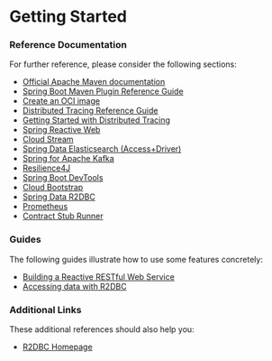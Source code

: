# Getting Started

### Reference Documentation
For further reference, please consider the following sections:

* [Official Apache Maven documentation](https://maven.apache.org/guides/index.html)
* [Spring Boot Maven Plugin Reference Guide](https://docs.spring.io/spring-boot/docs/3.3.0/maven-plugin/reference/html/)
* [Create an OCI image](https://docs.spring.io/spring-boot/docs/3.3.0/maven-plugin/reference/html/#build-image)
* [Distributed Tracing Reference Guide](https://micrometer.io/docs/tracing)
* [Getting Started with Distributed Tracing](https://docs.spring.io/spring-boot/docs/3.3.0/reference/html/actuator.html#actuator.micrometer-tracing.getting-started)
* [Spring Reactive Web](https://docs.spring.io/spring-boot/docs/3.3.0/reference/htmlsingle/index.html#web.reactive)
* [Cloud Stream](https://docs.spring.io/spring-cloud-stream/docs/current/reference/html/spring-cloud-stream.html#spring-cloud-stream-overview-introducing)
* [Spring Data Elasticsearch (Access+Driver)](https://docs.spring.io/spring-boot/docs/3.3.0/reference/htmlsingle/index.html#data.nosql.elasticsearch)
* [Spring for Apache Kafka](https://docs.spring.io/spring-boot/docs/3.3.0/reference/htmlsingle/index.html#messaging.kafka)
* [Resilience4J](https://docs.spring.io/spring-cloud-circuitbreaker/docs/current/reference/html/#configuring-resilience4j-circuit-breakers)
* [Spring Boot DevTools](https://docs.spring.io/spring-boot/docs/3.3.0/reference/htmlsingle/index.html#using.devtools)
* [Cloud Bootstrap](https://docs.spring.io/spring-cloud-commons/docs/current/reference/html/)
* [Spring Data R2DBC](https://docs.spring.io/spring-boot/docs/3.3.0/reference/htmlsingle/index.html#data.sql.r2dbc)
* [Prometheus](https://docs.spring.io/spring-boot/docs/3.3.0/reference/htmlsingle/index.html#actuator.metrics.export.prometheus)
* [Contract Stub Runner](https://cloud.spring.io/spring-cloud-contract/reference/htmlsingle/index.html#features-stub-runner)

### Guides
The following guides illustrate how to use some features concretely:

* [Building a Reactive RESTful Web Service](https://spring.io/guides/gs/reactive-rest-service/)
* [Accessing data with R2DBC](https://spring.io/guides/gs/accessing-data-r2dbc/)

### Additional Links
These additional references should also help you:

* [R2DBC Homepage](https://r2dbc.io)

